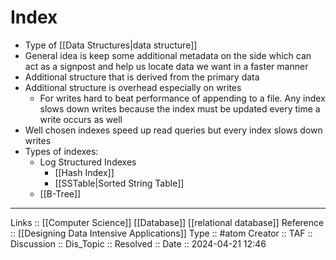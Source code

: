 # Index

- Type of [[Data Structures|data structure]] 
- General idea is keep some additional metadata on the side which can act as a signpost and help us locate data we want in a faster manner
- Additional structure that is derived from the primary data
- Additional structure is overhead especially on writes
	- For writes hard to beat performance of appending to a file. Any index slows down writes because the index must be updated every time a write occurs as well
- Well chosen indexes speed up read queries but every index slows down writes
- Types of indexes:
	- Log Structured Indexes
		- [[Hash Index]]
		- [[SSTable|Sorted String Table]]
	- [[B-Tree]]

---
Links :: [[Computer Science]] [[Database]] [[relational database]]
Reference :: [[Designing Data Intensive Applications]]
Type :: #atom
Creator ::
TAF ::
Discussion ::
Dis_Topic :: 
Resolved ::
Date :: 2024-04-21 12:46

